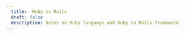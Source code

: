 ```yaml
---
  title:  Ruby on Rails
  draft: false
  description: Notes on Ruby language and Ruby on Rails framework
---
```

